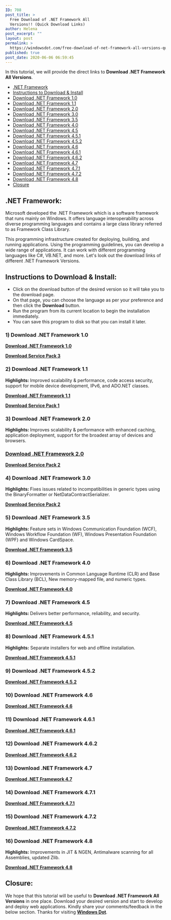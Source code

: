 ```yaml
---
ID: 708
post_title: >
  Free Download of .NET Framework All
  Versions!! (Quick Download Links)
author: Helena
post_excerpt: ""
layout: post
permalink: >
  https://windowsdot.com/free-download-of-net-framework-all-versions-quick-download-links/
published: true
post_date: 2020-06-06 06:59:45
---
```

In this tutorial, we will provide the direct links to <strong>Download .NET Framework All Versions</strong>.
<ul class="toc">
 	<li><a href="#1">.NET Framework</a></li>
 	<li><a href="#2">Instructions to Download &amp; Install</a></li>
 	<li><a href="#3">Download .NET Framework 1.0</a></li>
 	<li><a href="#4">Download .NET Framework 1.1</a></li>
 	<li><a href="#5">Download .NET Framework 2.0</a></li>
 	<li><a href="#6">Download .NET Framework 3.0</a></li>
 	<li><a href="#7">Download .NET Framework 3.5</a></li>
 	<li><a href="#8">Download .NET Framework 4.0</a></li>
 	<li><a href="#9">Download .NET Framework 4.5</a></li>
 	<li><a href="#10">Download .NET Framework 4.5.1</a></li>
 	<li><a href="#11">Download .NET Framework 4.5.2</a></li>
 	<li><a href="#12">Download .NET Framework 4.6</a></li>
 	<li><a href="#13">Download .NET Framework 4.6.1</a></li>
 	<li><a href="#14">Download .NET Framework 4.6.2</a></li>
 	<li><a href="#15">Download .NET Framework 4.7</a></li>
 	<li><a href="#16">Download .NET Framework 4.7.1</a></li>
 	<li><a href="#17">Download .NET Framework 4.7.2</a></li>
 	<li><a href="#18">Download .NET Framework 4.8</a></li>
 	<li><a href="#19">Closure</a></li>
</ul>
<h2 id="1">.NET Framework:</h2>
Microsoft developed the .NET Framework which is a software framework that runs mainly on Windows. It offers language interoperability across diverse programming languages and contains a large class library referred to as Framework Class Library.

This programming infrastructure created for deploying, building, and running applications. Using the programming guidelines, you can develop a wide range of applications. It can work with different programming languages like C#, VB.NET, and more. Let's look out the download links of different .NET Framework Versions.
<h2 id="2">Instructions to Download &amp; Install:</h2>
<ul>
 	<li>Click on the download button of the desired version so it will take you to the download page.</li>
 	<li>On that page, you can choose the language as per your preference and then click the <strong>Download</strong> button.</li>
 	<li>Run the program from its current location to begin the installation immediately.</li>
 	<li>You can save this program to disk so that you can install it later.</li>
</ul>
<h3 id="3">1) Download .NET Framework 1.0</h3>
<a class="custom-button" href="https://www.microsoft.com/en-pk/download/details.aspx?id=96"><strong>Download .NET Framework 1.0</strong></a>

<a class="custom-button" href="https://www.microsoft.com/en-pk/download/details.aspx?id=13181"><strong>Download Service Pack 3</strong></a>
<h3 id="4">2) Download .NET Framework 1.1</h3>
<strong>Highlights: </strong>Improved scalability &amp; performance, code access security, support for mobile device development, IPv6, and ADO.NET classes.

<a class="custom-button" href="https://www.microsoft.com/en-us/download/details.aspx?id=26"><strong>Download .NET Framework 1.1</strong></a>

<a class="custom-button" href="https://www.microsoft.com/en-us/download/details.aspx?id=33"><strong>Download Service Pack 1</strong></a>
<h3 id="5">3) Download .NET Framework 2.0</h3>
<strong>Highlights: </strong>Improves scalability &amp; performance with enhanced caching, application deployment, support for the broadest array of devices and browsers.
<h3><a class="custom-button" href="https://www.microsoft.com/en-pk/download/details.aspx?id=6523"><strong>Download .NET Framework 2.0</strong></a></h3>
<a class="custom-button" href="https://www.microsoft.com/en-pk/download/details.aspx?id=1639"><strong>Download Service Pack 2</strong></a>
<h3 id="6">4) Download .NET Framework 3.0</h3>
<strong>Highlights: </strong>Fixes issues related to incompatibilities in generic types using the BinaryFormatter or NetDataContractSerializer.

<a class="custom-button" href="https://www.microsoft.com/en-US/download/details.aspx?id=6962"><strong>Download Service Pack 2</strong></a>
<h3 id="7">5) Download .NET Framework 3.5</h3>
<strong>Highlights: </strong>Feature sets in Windows Communication Foundation (WCF), Windows Workflow Foundation (WF), Windows Presentation Foundation (WPF) and Windows CardSpace.

<a class="custom-button" href="https://www.microsoft.com/en-pk/download/details.aspx?id=21"><strong>Download .NET Framework 3.5</strong></a>
<h3 id="8">6) Download .NET Framework 4.0</h3>
<strong>Highlights: </strong>Improvements in Common Language Runtime (CLR) and Base Class Library (BCL), New memory-mapped file, and numeric types.

<a class="custom-button" href="https://www.microsoft.com/en-US/Download/confirmation.aspx?id=17718"><strong>Download .NET Framework 4.0</strong></a>
<h3 id="9">7) Download .NET Framework 4.5</h3>
<strong>Highlights: </strong>Delivers better performance, reliability, and security.<strong>
</strong>

<a class="custom-button" href="https://www.microsoft.com/en-eg/download/details.aspx?id=30653"><strong>Download .NET Framework 4.5</strong></a>
<h3 id="10">8) Download .NET Framework 4.5.1</h3>
<strong>Highlights:</strong> Separate installers for web and offline installation.

<a class="custom-button" href="https://www.microsoft.com/en-pk/download/details.aspx?id=40779"><strong>Download .NET Framework 4.5.1</strong></a>
<h3 id="11">9) Download .NET Framework 4.5.2</h3>
<a class="custom-button" href="https://www.microsoft.com/en-us/download/details.aspx?id=42642"><strong>Download .NET Framework 4.5.2</strong></a>
<h3 id="12">10) Download .NET Framework 4.6</h3>
<a class="custom-button" href="https://www.microsoft.com/en-pk/download/details.aspx?id=48137&amp;Search=true"><strong>Download .NET Framework 4.6</strong></a>
<h3 id="13">11) Download .NET Framework 4.6.1</h3>
<a class="custom-button" href="https://www.microsoft.com/en-us/download/details.aspx?id=49982"><strong>Download .NET Framework 4.6.1</strong></a>
<h3 id="14">12) Download .NET Framework 4.6.2</h3>
<a class="custom-button" href="https://www.microsoft.com/en-us/download/details.aspx?id=53344"><strong>Download .NET Framework 4.6.2</strong></a>
<h3 id="15">13) Download .NET Framework 4.7</h3>
<a class="custom-button" href="https://dotnet.microsoft.com/download/dotnet-framework/thank-you/net47-offline-installer"><strong>Download .NET Framework 4.7</strong></a>
<h3 id="16">14) Download .NET Framework 4.7.1</h3>
<a class="custom-button" href="https://www.microsoft.com/en-us/download/details.aspx?id=56116"><strong>Download .NET Framework 4.7.1</strong></a>
<h3 id="17">15) Download .NET Framework 4.7.2</h3>
<a class="custom-button" href="https://dotnet.microsoft.com/download/dotnet-framework/thank-you/net472-offline-installer"><strong>Download .NET Framework 4.7.2</strong></a>
<h3 id="18">16) Download .NET Framework 4.8</h3>
<strong>Highlights:</strong> Improvements in JIT &amp; NGEN, Antimalware scanning for all Assemblies, updated Zlib.

<a class="custom-button" href="https://dotnet.microsoft.com/download/dotnet-framework/thank-you/net472-offline-installer"><strong>Download .NET Framework 4.8</strong></a>
<h2 id="19">Closure:</h2>
We hope that this tutorial will be useful to <strong>Download .NET Framework All Versions</strong> in one place. Download your desired version and start to develop and deploy web applications. Kindly share your comments/feedback in the below section. Thanks for visiting <a href="https://windowsdot.com/"><strong>Windows Dot</strong></a>.